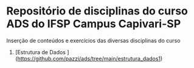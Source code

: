 # Repositório de disciplinas do curso ADS do IFSP Campus Capivari-SP 
 
Inserção de conteúdos e exercícios das diversas disciplinas do curso 
1. [Estrutura de Dados ] (https://github.com/pazzi/ads/tree/main/estrutura_dados1)	 
